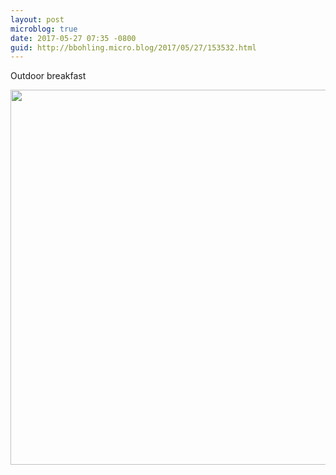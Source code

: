 ```yaml
---
layout: post
microblog: true
date: 2017-05-27 07:35 -0800
guid: http://bbohling.micro.blog/2017/05/27/153532.html
---
```

Outdoor breakfast

<img src="http://bbohling.micro.blog/uploads/2017/7b149be418.jpg" width="600" height="600" style="height: auto" />
